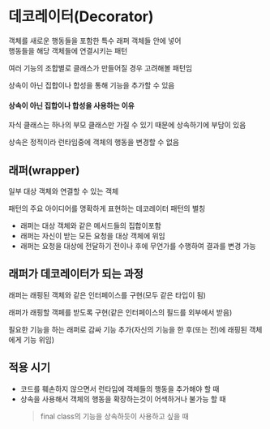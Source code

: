 # 데코레이터(Decorator)

객체를 새로운 행동들을 포함한 특수 래퍼 객체들 안에 넣어<br>
행동들을 해당 객체들에 연결시키는 패턴

여러 기능의 조합별로 클래스가 만들어질 경우 고려해볼 패턴임

상속이 아닌 집합이나 합성을 통해 기능을 추가할 수 있음

#### 상속이 아닌 집합이나 합성을 사용하는 이유

자식 클래스는 하나의 부모 클래스만 가질 수 있기 때문에 상속하기에 부담이 있음

상속은 정적이라 런타임중에 객체의 행동을 변경할 수 없음

## 래퍼(wrapper)

일부 대상 객체와 연결할 수 있는 객체

패턴의 주요 아이디어를 명확하게 표현하는 데코레이터 패턴의 별칭

+ 래퍼는 대상 객체와 같은 메서드들의 집합이포함
+ 래퍼는 자신이 받는 모든 요청을 대상 객체에 위임
+ 래퍼는 요청을 대상에 전달하기 전이나 후에 무언가를 수행하여 결과를 변경 가능

## 래퍼가 데코레이터가 되는 과정

래퍼는 래핑된 객체와 같은 인터페이스를 구현(모두 같은 타입이 됨)

래퍼가 래핑할 객페를 받도록 구현(같은 인터페이스의 필드를 외부에서 받음)

필요한 기능을 하는 래퍼로 감싸 기능 추가(자신의 기능을 한 후(또는 전)에 래핑된 객체에게 기능 위임)

## 적용 시기

+ 코드를 훼손하지 않으면서 런타임에 객체들의 행동을 추가해야 할 때
+ 상속을 사용해서 객체의 행동을 확장하는것이 어색하거나 불가능 할 때
    > final class의 기능을 상속하듯이 사용하고 싶을 때



